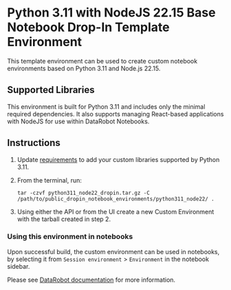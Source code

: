 # Python 3.11 with NodeJS 22.15 Base Notebook Drop-In Template Environment

This template environment can be used to create custom notebook environments based on Python 3.11 and Node.js 22.15.

## Supported Libraries

This environment is built for Python 3.11 and includes only the minimal required dependencies. It also supports managing React-based applications with NodeJS for use within DataRobot Notebooks.

## Instructions

1. Update [requirements](requirements.txt) to add your custom libraries supported by Python 3.11.
2. From the terminal, run:

   ```
   tar -czvf python311_node22_dropin.tar.gz -C /path/to/public_dropin_notebook_environments/python311_node22/ .
   ```

3. Using either the API or from the UI create a new Custom Environment with the tarball created in step 2.

### Using this environment in notebooks

Upon successful build, the custom environment can be used in notebooks, by selecting it
from `Session environment` > `Environment` in the notebook sidebar.

Please see [DataRobot documentation](https://docs.datarobot.com/en/docs/workbench/wb-notebook/wb-code-nb/wb-env-nb.html#custom-environment-images) for more information.

